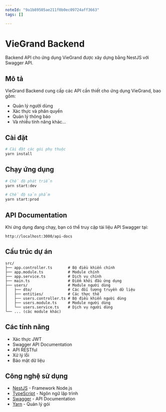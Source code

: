 ```yaml
---
noteId: "9a1b89505ae211f0b0ec09724aff3663"
tags: []

---
```


# VieGrand Backend

Backend API cho ứng dụng VieGrand được xây dựng bằng NestJS với Swagger API.

## Mô tả

VieGrand Backend cung cấp các API cần thiết cho ứng dụng VieGrand, bao gồm:
- Quản lý người dùng
- Xác thực và phân quyền
- Quản lý thông báo
- Và nhiều tính năng khác...

## Cài đặt

```bash
# Cài đặt các gói phụ thuộc
yarn install
```

## Chạy ứng dụng

```bash
# Chế độ phát triển
yarn start:dev

# Chế độ sản phẩm
yarn start:prod
```

## API Documentation

Khi ứng dụng đang chạy, bạn có thể truy cập tài liệu API Swagger tại:
```
http://localhost:3000/api-docs
```

## Cấu trúc dự án

```
src/
├── app.controller.ts       # Bộ điều khiển chính
├── app.module.ts           # Module chính
├── app.service.ts          # Dịch vụ chính
├── main.ts                 # Điểm khởi đầu ứng dụng
├── users/                  # Module người dùng
│   ├── dto/                # Các đối tượng truyền dữ liệu
│   ├── entities/           # Các thực thể
│   ├── users.controller.ts # Bộ điều khiển người dùng  
│   ├── users.module.ts     # Module người dùng
│   └── users.service.ts    # Dịch vụ người dùng
└── ... (các module khác)
```

## Các tính năng

- Xác thực JWT
- Swagger API Documentation
- API RESTful
- Xử lý lỗi
- Bảo mật dữ liệu

## Công nghệ sử dụng

- [NestJS](https://nestjs.com/) - Framework Node.js
- [TypeScript](https://www.typescriptlang.org/) - Ngôn ngữ lập trình
- [Swagger](https://swagger.io/) - API Documentation
- [Yarn](https://yarnpkg.com/) - Quản lý gói
